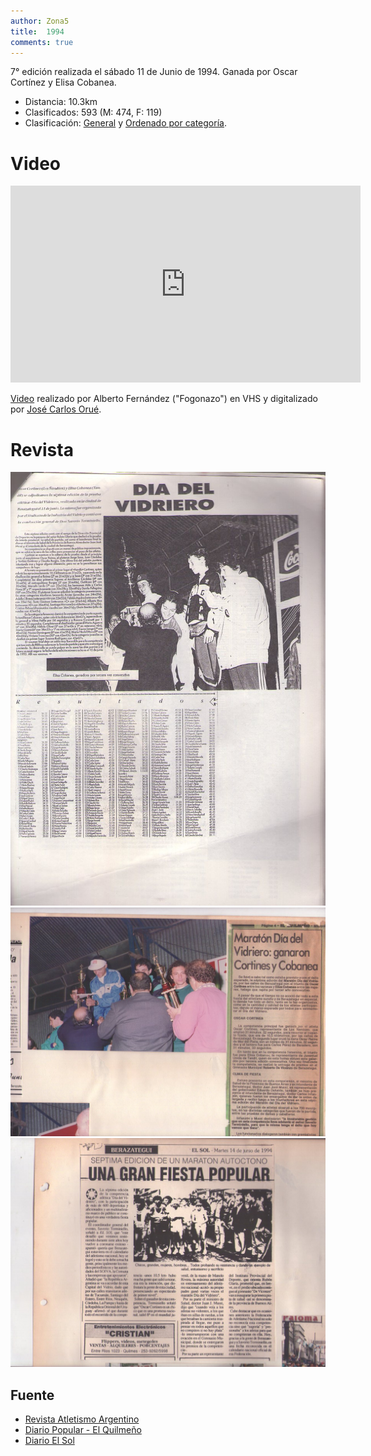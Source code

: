 ```yaml
---
author: Zona5
title:  1994
comments: true
---
```

7° edición realizada el sábado 11 de Junio de 1994. Ganada por Oscar Cortínez y Elisa Cobanea.

* Distancia: 10.3km
* Clasificados: 593 (M: 474, F: 119)
* Clasificación: [General](/clasificacion/1994/1994.html) y [Ordenado por categoría](/clasificacion/1994/1994cat.html).

# Video

<iframe width="560" height="315" src="https://www.youtube.com/embed/UqxsUYE9df8" frameborder="0" allow="accelerometer; autoplay; clipboard-write; encrypted-media; gyroscope; picture-in-picture" allowfullscreen></iframe>

[Video](https://m.facebook.com/story.php?story_fbid=2847531615312484&id=100001670215038&sfnsn=scwspwa) realizado por Alberto Fernández ("Fogonazo") en VHS y digitalizado por [José Carlos Orué](https://m.facebook.com/jose.c.orue). 

# Revista
![Edición 1994](/assets/img/ed/1994/1994.jpg)
![Edición 1994](/assets/img/ed/1994/19942.jpg)
![Edición 1994](/assets/img/ed/1994/r1994090.jpg)

## Fuente
* [Revista Atletismo Argentino](http://www.atletismoargentino.com.ar)
* [Diario Popular - El Quilmeño](https://www.diariopopular.com.ar/quilmeno)
* [Diario El Sol](https://elsolnoticias.com.ar/)